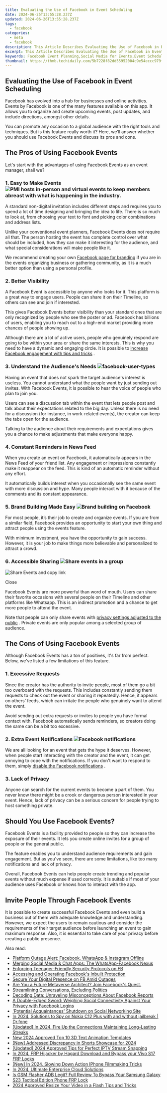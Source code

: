 ```yaml
---
title: Evaluating the Use of Facebook in Event Scheduling
date: 2024-06-25T13:55:28.237Z
updated: 2024-06-26T13:55:28.237Z
tags:
  - facebook
categories:
  - meta
  - facebook
description: This Article Describes Evaluating the Use of Facebook in Event Scheduling
excerpt: This Article Describes Evaluating the Use of Facebook in Event Scheduling
keywords: Facebook Event Planning,Social Media for Events,Event Scheduling Platforms,Evaluating Facebook's Role,Maximizing Social Bookings,Digital Event Management,Optimizing Event Posting
thumbnail: https://thmb.techidaily.com/5b7228f82dd55952004c9e54eccc979f0193c694cfbf96a3723eb54169ea5205.jpg
---
```


## Evaluating the Use of Facebook in Event Scheduling

 Facebook has evolved into a hub for businesses and online activities. Events by Facebook is one of the many features available on this app. It allows you to organize and create upcoming events, post updates, and include directions, amongst other details.

 You can promote any occasion to a global audience with the right tools and techniques. But is this feature really worth it? Here, we’ll answer whether you should use Facebook Events and discuss its pros and cons.

## The Pros of Using Facebook Events

 Let's start with the advantages of using Facebook Events as an event manager, shall we?

### 1\. Easy to Make Events ![PMI hosts in-person and virtual events to keep members abreast with what is happening in the industry.](https://static1.makeuseofimages.com/wordpress/wp-content/uploads/2021/05/Networking-event.jpeg)

 A standard non-digital invitation includes different steps and requires you to spend a lot of time designing and bringing the idea to life. There is so much to look at, from choosing your text to font and picking color combinations and address lists.

 Unlike your conventional event planners, Facebook Events does not require all that. The person hosting the event has complete control over what should be included, how they can make it interesting for the audience, and what special considerations will make people like it.

 We recommend creating your own [Facebook page for branding](http://www.makeuseof.com/why-facebook-page-is-better-for-branding/) if you are in the events organizing business or gathering community, as it is a much better option than using a personal profile.

### 2\. Better Visibility

 A Facebook Event is accessible by anyone who looks for it. This platform is a great way to engage users. People can share it on their Timeline, so others can see and join if interested.

 This gives Facebook Events better visibility than your standard ones that are only recognized by people who see the poster or ad. Facebook has billions of users, enabling you to reach out to a high-end market providing more chances of people showing up.

 Although there are a lot of active users, people who genuinely respond are going to be within your area or share the same interests. This is why you need to have a dynamic and engaging circle. It is possible to [increase Facebook engagement with tips and tricks](https://www.makeuseof.com/how-to-increase-facebook-engagement-posts/) .

### 3\. Understand the Audience's Needs ![facebook-user-types](https://static1.makeuseofimages.com/wordpress/wp-content/uploads/2015/07/facebook-user-types.jpg)

 Having an event that does not spark the target audience's interest is useless. You cannot understand what the people want by just sending out invites. With Facebook Events, it is possible to hear the voice of people who plan to join you.

 Users can see a discussion tab within the event that lets people post and talk about their expectations related to the big day. Unless there is no need for a discussion (for instance, in work-related events), the creator can keep the tabs open for the audience.

 Talking to the audience about their requirements and expectations gives you a chance to make adjustments that make everyone happy.

### 4\. Constant Reminders in News Feed

 When you create an event on Facebook, it automatically appears in the News Feed of your friend list. Any engagement or impressions constantly make it reappear on the feed. This is kind of an automatic reminder without any effort.

 It automatically builds interest when you occasionally see the same event with more discussion and hype. Many people interact with it because of the comments and its constant appearance.

### 5\. Brand Building Made Easy ![Brand building on Facebook](https://static1.makeuseofimages.com/wordpress/wp-content/uploads/2022/04/Brand-building-on-Facebook.jpg)

 For most people, it’s their job to create and organize events. If you are from a similar field, Facebook provides an opportunity to start your own thing and attract people using the events feature.

 With minimum investment, you have the opportunity to gain success. However, it is your job to make things more believable and personalized to attract a crowd.

### 6\. Accessible Sharing ![Share events in a group](https://static1.makeuseofimages.com/wordpress/wp-content/uploads/2022/04/Share-events-in-a-group.jpg)

![Share Events and copy link](https://static1.makeuseofimages.com/wordpress/wp-content/uploads/2022/04/Share-Events-and-copy-link.jpg)

Close

 Facebook Events are more powerful than word of mouth. Users can share their favorite occasions with several people on their Timeline and other platforms like Whatsapp. This is an indirect promotion and a chance to get more people to attend the event.

 Note that people can only share events with [privacy settings adjusted to the public](https://www.makeuseof.com/how-to-manage-facebook-privacy-settings-for-specific-posts/) . Private events are only popular among a selected group of audience.

## The Cons of Using Facebook Events

 Although Facebook Events has a ton of positives, it's far from perfect. Below, we've listed a few limitations of this feature.

### 1\. Excessive Requests

 Since the creator has the authority to invite people, most of them go a bit too overboard with the requests. This includes constantly sending them requests to check out the event or sharing it repeatedly. Hence, it appears on others’ feeds, which can irritate the people who genuinely want to attend the event.

 Avoid sending out extra requests or invites to people you have formal contact with. Facebook automatically sends reminders, so creators doing the same can be a bit too excessive.

### 2\. Extra Event Notifications ![Facebook notifications](https://static1.makeuseofimages.com/wordpress/wp-content/uploads/2022/04/Facebook-notifications.jpg)

 We are all looking for an event that gets the hype it deserves. However, when people start interacting with the creator and the event, it can get annoying to cope with the notifications. If you don't want to respond to them, simply [disable the Facebook notifications](https://www.makeuseof.com/tag/how-to-delete-facebook-notifications/) .

### 3\. Lack of Privacy

 Anyone can search for the current events to become a part of them. You never know there might be a crook or dangerous person interested in your event. Hence, lack of privacy can be a serious concern for people trying to host something private.

## Should You Use Facebook Events?

 Facebook Events is a facility provided to people so they can increase the exposure of their events. It lets you create online invites for a group of people or the general public.

 The feature enables you to understand audience requirements and gain engagement. But as you've seen, there are some limitations, like too many notifications and lack of privacy.

 Overall, Facebook Events can help people create trending and popular events without much expense if used correctly. It is suitable if most of your audience uses Facebook or knows how to interact with the app.

## Invite People Through Facebook Events

 It is possible to create successful Facebook Events and even build a business out of them with adequate knowledge and understanding. However, we expect the users to remain cautious and consider the requirements of their target audience before launching an event to gain maximum response. Also, it is essential to take care of your privacy before creating a public presence.


<ins class="adsbygoogle"
     style="display:block"
     data-ad-format="autorelaxed"
     data-ad-client="ca-pub-7571918770474297"
     data-ad-slot="1223367746"></ins>



<ins class="adsbygoogle"
     style="display:block"
     data-ad-client="ca-pub-7571918770474297"
     data-ad-slot="8358498916"
     data-ad-format="auto"
     data-full-width-responsive="true"></ins>

<span class="atpl-alsoreadstyle">Also read:</span>
<div><ul>
<li><a href="https://facebook.techidaily.com/platform-outage-alert-facebook-whatsapp-and-instagram-offline/"><u>Platform Outage Alert: Facebook, WhatsApp & Instagram Offline</u></a></li>
<li><a href="https://facebook.techidaily.com/merging-social-media-and-chat-apps-the-whatsapp-facebook-nexus/"><u>Merging Social Media & Chat Apps: The WhatsApp-Facebook Nexus</u></a></li>
<li><a href="https://facebook.techidaily.com/enforcing-teenager-friendly-security-protocols-on-fb/"><u>Enforcing Teenager-Friendly Security Protocols on FB</u></a></li>
<li><a href="https://facebook.techidaily.com/accessing-and-operating-facebooks-inbuilt-protection/"><u>Accessing and Operating Facebook's Inbuilt Protection</u></a></li>
<li><a href="https://facebook.techidaily.com/secure-your-digital-presence-on-fb-amid-outages/"><u>Secure Your Digital Presence on FB Amid Outages</u></a></li>
<li><a href="https://facebook.techidaily.com/are-you-a-future-metaverse-architect-join-facebooks-quest/"><u>Are You a Future Metaverse Architect? Join Facebook's Quest.</u></a></li>
<li><a href="https://facebook.techidaily.com/streamlining-conversations-excluding-politics/"><u>Streamlining Conversations, Excluding Politics</u></a></li>
<li><a href="https://facebook.techidaily.com/decoding-data-unraveling-misconceptions-about-facebook-reports/"><u>Decoding Data: Unraveling Misconceptions About Facebook Reports</u></a></li>
<li><a href="https://facebook.techidaily.com/a-double-edged-sword-weighing-social-connectivity-against-your-privacy-with-facebook-logins/"><u>A Double-Edged Sword: Weighing Social Connectivity Against Your Privacy with Facebook Logins</u></a></li>
<li><a href="https://facebook.techidaily.com/potential-acquaintances-shutdown-on-social-networking-site/"><u>'Potential Acquaintances' Shutdown on Social Networking Site</u></a></li>
<li><a href="https://android-location-track.techidaily.com/in-2024-solutions-to-spy-on-nokia-c12-plus-with-and-without-jailbreak-drfone-by-drfone-virtual-android/"><u>In 2024, Solutions to Spy on Nokia C12 Plus with and without jailbreak | Dr.fone</u></a></li>
<li><a href="https://snapchat-videos.techidaily.com/updated-in-2024-fire-up-the-connections-maintaining-long-lasting-streaks/"><u>[Updated] In 2024, Fire Up the Connections  Maintaining Long-Lasting Streaks</u></a></li>
<li><a href="https://animation-videos.techidaily.com/new-2024-approved-top-10-3d-text-animation-templates/"><u>New 2024 Approved Top 10 3D Text Animation Templates</u></a></li>
<li><a href="https://facebook-video-share.techidaily.com/new-addressed-discrepancy-in-shorts-showcase-for-2024/"><u>[New] Addressed  Discrepancy in Shorts Showcase for 2024</u></a></li>
<li><a href="https://screen-recording.techidaily.com/updated-2024-approved-tips-for-perfect-iptv-stream-snapping/"><u>[Updated] 2024 Approved  Tips for Perfect IPTV Stream Snapping</u></a></li>
<li><a href="https://bypass-frp.techidaily.com/in-2024-frp-hijacker-by-hagard-download-and-bypass-your-vivo-s17-frp-locks-by-drfone-android/"><u>In 2024, FRP Hijacker by Hagard Download and Bypass your Vivo S17 FRP Locks</u></a></li>
<li><a href="https://screen-mirroring-recording.techidaily.com/new-in-2024-slowing-down-action-iphone-filmmaking-tricks/"><u>[New] In 2024, Slowing Down Action  IPhone Filmmaking Tricks</u></a></li>
<li><a href="https://some-skills.techidaily.com/in-2024-ultimate-enterprise-cloud-solutions/"><u>In 2024, Ultimate Enterprise Cloud Solutions</u></a></li>
<li><a href="https://android-frp.techidaily.com/is-gsm-flasher-adb-legit-full-review-to-bypass-your-samsung-galaxy-s23-tactical-edition-phone-frp-lock-by-drfone-android/"><u>Is GSM Flasher ADB Legit? Full Review To Bypass Your Samsung Galaxy S23 Tactical Edition Phone FRP Lock</u></a></li>
<li><a href="https://video-creation-software.techidaily.com/2024-approved-resize-your-video-in-a-flash-tips-and-tricks/"><u>2024 Approved Resize Your Video in a Flash Tips and Tricks</u></a></li>
</ul></div>
